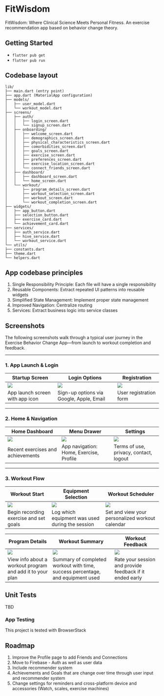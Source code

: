 # FitWisdom
FitWisdom: Where Clinical Science Meets Personal Fitness. An exercise recommendation app based on behavior change theory.

## Getting Started
* `flutter pub get`
* `flutter pub run`

## Codebase layout
```
lib/
├── main.dart (entry point)
├── app.dart (MaterialApp configuration)
├── models/
│   ├── user_model.dart
│   └── workout_model.dart
├── screens/
│   ├── auth/
│   │   ├── login_screen.dart
│   │   └── signup_screen.dart
│   ├── onboarding/
│   │   ├── welcome_screen.dart
│   │   ├── demographics_screen.dart
│   │   ├── physical_characteristics_screen.dart
│   │   ├── comorbidities_screen.dart
│   │   ├── goals_screen.dart
│   │   ├── exercise_screen.dart
│   │   ├── preferences_screen.dart
│   │   ├── exercise_location_screen.dart
│   │   └── connect_friends_screen.dart
│   ├── dashboard/
│   │   ├── dashboard_screen.dart
│   │   └── home_screen.dart
│   └── workout/
│       ├── program_details_screen.dart
│       ├── workout_selection_screen.dart
│       ├── workout_screen.dart
│       └── workout_completion_screen.dart
├── widgets/
│   ├── app_button.dart
│   ├── selection_button.dart
│   ├── exercise_card.dart
│   └── achievement_card.dart
├── services/
│   ├── auth_service.dart
│   ├── hive_service.dart
│   └── workout_service.dart
└── utils/
├── constants.dart
├── theme.dart
└── helpers.dart
```

## App codebase principles
1. Single Responsibility Principle: Each file will have a single responsibility
2. Reusable Components: Extract repeated UI patterns into reusable widgets
3. Simplified State Management: Implement proper state management
4. Improved Navigation: Centralize routing
5. Services: Extract business logic into service classes

## Screenshots

The following screenshots walk through a typical user journey in the Exercise Behavior Change App—from launch to workout completion and feedback.

---

### 1. App Launch & Login

| Startup Screen | Login Options | Registration |
|----------------|---------------|--------------|
| ![](images/Screenshots/app_starup_screen.png) | ![](images/Screenshots/Login_options.png) | ![](images/Screenshots/Registration_screen.png) |
| App launch screen with app icon | Sign-up options via Google, Apple, Email | User registration form |

---

### 2. Home & Navigation

| Home Dashboard | Menu Drawer | Settings |
|----------------|-------------|----------|
| ![](images/Screenshots/Home_dashboard.png) | ![](images/Screenshots/menu_options.png) | ![](images/Screenshots/settings_screen.png) |
| Recent exercises and achievements | App navigation: Home, Exercise, Profile | Terms of use, privacy, contact, logout |

---

### 3. Workout Flow

| Workout Start | Equipment Selection | Workout Scheduler |
|---------------|---------------------|--------------------|
| ![](images/Screenshots/workout_startup_page.png) | ![](images/Screenshots/equipment_selection.png) | ![](images/Screenshots/workout_scheduler.png) |
| Begin recording exercise and set goals | Log which equipment was used during the session | Set and view your personalized workout calendar |

| Program Details | Workout Summary | Workout Feedback |
|-----------------|------------------|------------------|
| ![](images/Screenshots/program_details.png) | ![](images/Screenshots/workout_summary.png) | ![](images/Screenshots/early_workout_feedback.png) |
| View info about a workout program and add it to your plan | Summary of completed workout with time, success percentage, and equipment used | Rate your session and provide feedback if it ended early |



## Unit Tests
TBD

### App Testing
This project is tested with BrowserStack

## Roadmap
1. Improve the Profile page to add Friends and Connections 
2. Move to Firebase - Auth as well as user data
3. Include recommender system
4. Achievements and Goals that are change over time through user input and recommender system
5. Change settings for reminders and cross-platform device and accessories (Watch, scales, exercise machines)

